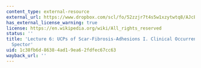 ```yaml
---
content_type: external-resource
external_url: https://www.dropbox.com/scl/fo/52zzjr7t4s5w1xzytwtq8/AJcEtK_TPtYGIkPyFJA2vC0/Lecture%20Recordings?dl=0&preview=2022-9-27_UCPs+of+Scar-Fibrosis-Adhesions+I+%28Spector%29.mp4&rlkey=qojtvzyd9q8cpudjtvj939i69&subfolder_nav_tracking=1
has_external_license_warning: true
license: https://en.wikipedia.org/wiki/All_rights_reserved
status: ''
title: 'Lecture 6: UCPs of Scar-Fibrosis-Adhesions I. Clinical Occurrences by Prof.
  Spector'
uid: 1c38fb6d-8638-4ad1-9ea6-2fdfec67cc63
wayback_url: ''
---
```

